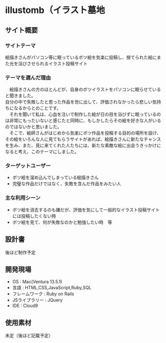 # illustomb（イラスト墓地

## サイト概要

### サイトテーマ
絵描きさんがパソコン等に眠っているボツ絵を気楽に投稿し、捨てられた絵にまた光を浴びさせられるイラスト投稿サイト

### テーマを選んだ理由
　絵描きさんの方のほとんどが、自身のボツイラストをパソコンに眠らせていると聞きました。<br>
自分の中で失敗したと思った作品を世に出して、評価されなかったら悲しい気持ちになるからとのことです。<br>
　それを聞いて私は、心血を注いで制作した絵が日の目を浴びずに眠っているのは非常にもったいないと感じたと同時に、もしかしたらその絵を好きな人がいるのではないかと思いました。<br>
　そこで、絵師さんがはじめから気楽にボツ作品を投稿する目的の場所を設け、その絵をいろんな人に見てもらうサイトがあれば、絵描きさんに新たなチャンスを生み、また、見に来てくれた人たちには、新たな素敵な絵に出会うきっかけになると考え、このテーマにしました。

### ターゲットユーザー
- ボツ絵を溜め込んでしまっている絵描きさん
- 完璧な作品だけではなく、失敗を含んだ作品をみたい人

### 主な利用シーン
- ボツ絵を消去するのも嫌だが、評価を気にして一般的なイラスト投稿サイトには投稿したくない時
- ボツ絵を見て、何が失敗なのかと勉強したい時　等


## 設計書
後ほど制作予定

## 開発現場
- OS : Mac(Ventura 13.5.1)
- 言語 : HTML,CSS,JavaScript,Ruby,SQL
- フレームワーク : Ruby on Rails
- JSライブラリー : JQuery
- IDE : Cloud9

## 使用素材
未定（後ほど記載予定）